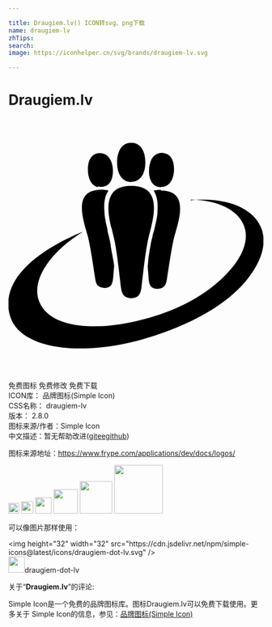 ```yaml
---

title: Draugiem.lv() ICON转svg、png下载
name: draugiem-lv
zhTips: 
search: 
image: https://iconhelper.cn/svg/brands/draugiem-lv.svg

---
```


# Draugiem.lv  <small style="font-size: 60%;font-weight: 100"></small>

<div id="svg" class="svg-wrap">
<svg role="img" viewBox="0 0 24 24" xmlns="http://www.w3.org/2000/svg"><title>Draugiem.lv icon</title><path d="M8.154 15.096c.048.346.14.562.278.693.144.13.34.18.596.21.304-.03.51-.1.65-.3.083-.13.14-.33.166-.61l.098-1.16v-.02l-.02-.18-.03-.17-.03-.175-.032-.165-.03-.174-.03-.165-.03-.164-.03-.17-.028-.16-.03-.15-.03-.15v-.138l-.03-.136-.03-.133-.015-.126-.03-.116-.03-.1-.03-.17L9.41 11l-.045-.18-.045-.18-.013-.197-.052-.203-.045-.21-.053-.21-.03-.21-.043-.215-.03-.213-.017-.242-.015-.21-.01-.228V8.1l.02-.21.035-.21.046-.21.06-.2.09-.194.106-.186.04-.074c-.2-.046-.44-.076-.69-.076-.11 0-.2 0-.3.016-2.33.2-1.38 2.836-.98 4.283.28 1 .6 3.34.72 4.06l-.02-.02zm.28-8.664c.09.03.178.045.283.045.48 0 .79-.255.96-.645.112-.27.162-.602.153-.945-.014-.3-.074-.572-.164-.81-.195-.467-.54-.782-1.066-.782-.074 0-.135 0-.18.016-.675.11-.976.78-.945 1.61.015.78.314 1.43.93 1.58l.028-.06zm1.244 3.843c.084.36.168.69.237.975.285 1.156.562 3.843.665 4.668.098.826.39.99.97 1.05.576-.044.867-.224.965-1.034.097-.81.38-3.498.657-4.653.068-.28.16-.61.24-.96.258-1.05.466-2.29 0-3.1-.296-.51-.865-.84-1.86-.84-1.007 0-1.583.33-1.872.86-.465.81-.256 2.06 0 3.11l-.002-.06zm1.858-4.28h.015c.9 0 1.33-.823 1.33-1.83s-.42-1.846-1.32-1.846h-.01c-.91 0-1.33.84-1.33 1.86s.42 1.84 1.337 1.84v-.03zm2.827.752c-.27 0-.51.03-.705.075l.045.075.105.194.075.2.06.21.045.21.03.21.015.23v.44l-.015.23v.167l-.03.217-.03.213-.044.213-.046.21-.044.21-.045.206-.05.2-.05.197-.06.195-.05.18-.03.18-.05.168-.018.09-.03.12-.03.137-.026.134-.015.132-.03.12v.03l-.03.15-.03.15-.02.163-.03.168-.02.165-.03.165-.02.18-.013.165-.014.18-.014.18-.017.18V14c.045.496.075.93.09 1.17.03.287.075.48.166.616.14.2.35.27.66.3.26-.03.45-.07.6-.22.15-.12.23-.343.29-.69.12-.703.44-3.05.71-4.053.4-1.45 1.35-4.083-.98-4.284-.105-.014-.195-.014-.3-.014l.012-.05zm.016-.27c.09 0 .18-.014.27-.03.6-.15.9-.794.93-1.56.03-.81-.27-1.5-.95-1.592-.06-.016-.12-.016-.18-.016-.54 0-.89.33-1.07.79-.09.24-.15.52-.15.82-.02.36.03.69.15.96.16.4.48.66.96.66l.03-.05zm2.79 1.2c4.29.062 6.8 2.702 3.96 6.305-1.32 1.667-3.53 3.317-6.49 4.368l-.42.15c-.29.09-.56.18-.83.256-.65.18-1.26.345-1.86.465-.65.14-1.28.23-1.88.3-.44.05-.86.08-1.25.08-2.747.08-4.818-.67-5.49-2.28-.81-1.92.823-4.59 4.11-6.63-2.43.97-6.84 3.29-7.036 6.57v.42c.016.35.074.68.195 1.04.707 2.22 4.01 3.27 8.21 2.9.407-.03.827-.073 1.25-.14.605-.082 1.23-.21 1.86-.36.605-.13 1.23-.31 1.865-.51l.42-.13c.285-.09.557-.18.826-.285 3.646-1.32 6.35-3.075 7.926-5.102.9-1.152 1.365-2.232 1.455-3.18v-.733c-.26-2.413-3.06-3.824-6.877-3.435l.044-.045z"/></svg>
</div>
<detail full-name='draugiem-lv'></detail>

<div class="detail-page">
<p>
<span><span class="badge-success badge">免费图标</span> <span class="badge-success badge">免费修改</span>  <span class="badge-success badge">免费下载</span> </span>
<br/>
<span>
ICON库：
<span class="badge-secondary badge">品牌图标(Simple Icon)</span> 
</span>
<br/>
<span>
CSS名称：
<span class="badge-secondary badge">draugiem-lv</span> 
</span>

<br/>
<span>
版本：
<span class="badge-secondary badge">2.8.0</span> 
</span>
<br/>
<span>图标来源/作者：<span class="badge-light badge">Simple Icon</span></span> 
<br/>
<span class="zh-detail">中文描述：暂无<span class="help-link"><span>帮助改进</span>(<a href="https://gitee.com/liuwave/icon-helper/edit/master/json/brands/draugiem-lv.json" target="_blank" rel="noopener noreferrer">gitee</a><a href="https://github.com/liuwave/icon-helper/edit/master/json/brands/draugiem-lv.json" target="_blank" rel="noopener noreferrer">github</a></span>)</span><br/>
</p>
</div><div class="description description alert alert-light"><p>图标来源地址：<a href="https://www.frype.com/applications/dev/docs/logos/" target="_blank" rel="noopener noreferrer">https://www.frype.com/applications/dev/docs/logos/</a></p></div>
<div class="alert alert-dark">
<img height="21" width="21" src="https://cdn.jsdelivr.net/npm/simple-icons@latest/icons/draugiem-dot-lv.svg" />
<img height="24" width="24" src="https://cdn.jsdelivr.net/npm/simple-icons@latest/icons/draugiem-dot-lv.svg" />
<img height="32" width="32" src="https://cdn.jsdelivr.net/npm/simple-icons@latest/icons/draugiem-dot-lv.svg" />
<img height="48" width="48" src="https://cdn.jsdelivr.net/npm/simple-icons@latest/icons/draugiem-dot-lv.svg" />
<img height="64" width="64" src="https://cdn.jsdelivr.net/npm/simple-icons@latest/icons/draugiem-dot-lv.svg" />
<img height="96" width="96" src="https://cdn.jsdelivr.net/npm/simple-icons@latest/icons/draugiem-dot-lv.svg" />

</div>
<div>
  <p>可以像图片那样使用：    
  </p>
  <div class="alert alert-primary" style="font-size: 14px">
    &lt;img height="32" width="32" src="https://cdn.jsdelivr.net/npm/simple-icons@latest/icons/draugiem-dot-lv.svg" /&gt;
    <copy-btn content='<img height="32" width="32" src="https://cdn.jsdelivr.net/npm/simple-icons@latest/icons/draugiem-dot-lv.svg" />'></copy-btn>
  </div>
  <div class="alert alert-secondary">
    <img height="32" width="32" src="https://cdn.jsdelivr.net/npm/simple-icons@latest/icons/draugiem-dot-lv.svg" />draugiem-dot-lv
    <copy-btn content="draugiem-dot-lv" btn-title="复制图标名称"></copy-btn>
  </div>
</div>
<div class="icon-detail__container">
<p>关于“<b>Draugiem.lv</b>”的评论:</p>
</div>
<Vssue title="关于“Draugiem.lv”的评论" />
<div><p>Simple Icon是一个免费的品牌图标库。图标Draugiem.lv可以免费下载使用。更多关于  Simple Icon的信息，参见：<a target="_blank" href="https://iconhelper.cn/brands.html">品牌图标(Simple Icon)</a>
</p></div>

